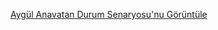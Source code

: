  [Aygül Anavatan Durum Senaryosu'nu Görüntüle](https://github.com/aygulanavatan/Click-Buy/blob/main/kullan%C4%B1m%20senaryolar%C4%B1_Ayg%C3%BCl%20Anavatan.pdf)
